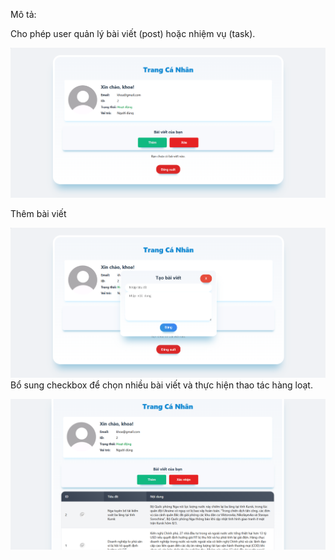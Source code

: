 Mô tả:

Cho phép user quản lý bài viết (post) hoặc nhiệm vụ (task).

![1741448977035](image/v4/1741448977035.png)

Thêm bài viết

![1741449011476](image/v4/1741449011476.png)
Bổ sung checkbox để chọn nhiều bài viết và thực hiện thao tác hàng loạt.

![1741449350315](image/v4/1741449350315.png)
